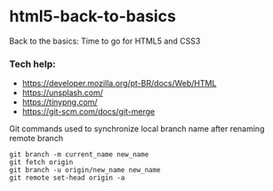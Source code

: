 # html5-back-to-basics
Back to the basics: Time to go for HTML5 and CSS3



### Tech help:
- <https://developer.mozilla.org/pt-BR/docs/Web/HTML>
- <https://unsplash.com/>
- <https://tinypng.com/> 
- <https://git-scm.com/docs/git-merge>

Git commands used to synchronize local branch name after renaming remote branch

    git branch -m current_name new_name
    git fetch origin
    git branch -u origin/new_name new_name
    git remote set-head origin -a
